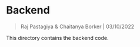 # Backend

> Raj Pastagiya & Chaitanya Borker | 03/10/2022

This directory contains the backend code.